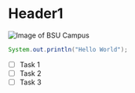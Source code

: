# Header1

![Image of BSU Campus](https://wpwww-prod.s3.us-west-2.amazonaws.com/uploads/sites/219/2019/03/View-toward-Capitol-bldg-and-MBEB_gs1_1300.jpg)

``` java
System.out.println("Hello World");
```

- [ ] Task 1
- [ ] Task 2
- [ ] Task 3
